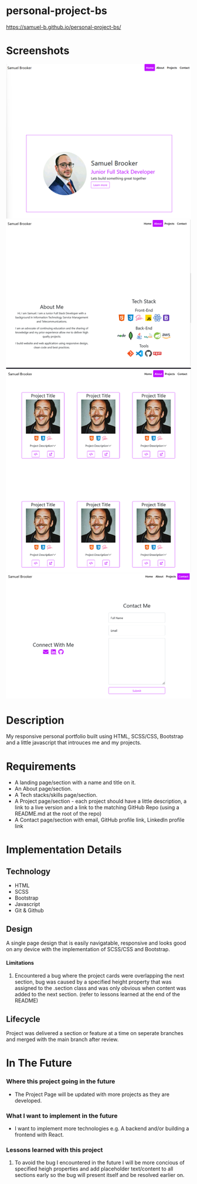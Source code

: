 # personal-project-bs
https://samuel-b.github.io/personal-project-bs/

# Screenshots
![Desktop Home](images\desktop-home.png)
![Desktop About](images\desktop-about.png)
![Desktop Projects](images\desktop-projects.png)
![Desktop Contact](images\desktop-contact.png)

# Description
My responsive personal portfolio built using HTML, SCSS/CSS, Bootstrap and a little javascript that introuces me and my projects.

# Requirements

-   A landing page/section with a name and title on it.
-   An About page/section.
-   A Tech stacks/skills page/section.
-   A Project page/section - each project should have a little description,
    a link to a live version and a link to the matching GitHub Repo (using a README.md at the root of the repo)
-   A Contact page/section with email, GitHub profile link, LinkedIn profile link

# Implementation Details

## Technology

-   HTML
-   SCSS
-   Bootstrap
-   Javascript
-   Git & Github

## Design

A single page design that is easily navigatable, responsive and looks good on any device with the implementation of SCSS/CSS and Bootstrap.

#### Limitations

1. Encountered a bug where the project cards were overlapping the next section, bug was caused by a specified height property that was assigned to the .section class and was only obvious when content was added to the next section. (refer to lessons learned at the end of the README)

## Lifecycle

Project was delivered a section or feature at a time on seperate branches and merged with the main branch after review.

# In The Future

### Where this project going in the future

   - The Project Page will be updated with more projects as they are developed.

### What I want to implement in the future

-   I want to implement more technologies e.g. A backend and/or building a frontend with React.

### Lessons learned with this project

1. To avoid the bug I encountered in the future I will be more concious of specified heigh properties and add placeholder text/content to all sections early so the bug will present itself and be resolved earlier on.